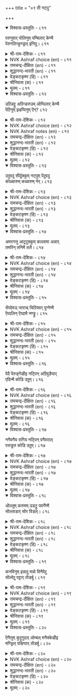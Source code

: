 +++
title = "०९ ती नट्पु"

+++


<details open><summary>विश्वास-प्रस्तुतिः - ८११</summary>

परुगुवार् पोलिनुम् पण्बिलार् केण्मै  
पॆरुगलिऱ्कुण्ड्रल् इनिदु।      ८११
</details>

<details><summary>श्री-राम-देशिकः - ८११</summary>

अधिकारः ८२. निर्गुणजनमैत्री  
दुर्गुणाः प्रीतिसम्पन्ना इव कुर्युश्च मित्रताम् ।  
त्यागो दुर्गुणमैत्र्यास्तु वरः स्यात् तस्य वर्धनात् ॥ ८११॥
</details>

<details><summary>NVK Ashraf choice (en) - ८११</summary>

०८११
The hypocrite's flattering friendship pleases more
As it wanes than as it grows. *
(K.R. Srinivasa Iyengar)
</details>

<details><summary>रामचन्द्र-दीक्षितः (en) - ८११</summary>

811 parukuvār pōliṉum paṇpilār kēṇmai  
perukalil kuṉṟal iṉitu.

811\. Let that kind of friendship diminish rather than increase if it is really pretentious and devoid of genuine feeling.  
</details>

<details><summary>शुद्धानन्द-भारती (en) - ८११</summary>

1\. பருகுவார் போலினும் பண்பிலார் கேண்மை  
பெருகலிற் குன்றல் இனிது.  
Swallowing love of soulless men  
Had better wane than wax anon.        811  
</details>

<details><summary>वेङ्कटकृष्ण (हि) - ८११</summary>

811
यद्यपि अतिशय मित्र सम, दिखते हैं गुणहीन ।  
बढ़ने से वह मित्रता, अच्छा यदि हो क्षीण ॥
</details>

<details><summary>श्रीनिवास (क) - ८११</summary>

811. प्रीत्याधिक्यदिन्द हीरिकॊळ्ळुवन्तॆ कण्डरू दुर्जनर कॆळॆतनवुवृद्धियागुवुदक्किन्त नशिसि होगुवुदु ऒळ्ळॆयदु.

</details>

<details><summary>मूलम् - ८११</summary>

परुगुवार् पोलिनुम् पण्बिलार् केण्मै  
पॆरुगलिऱ्कुण्ड्रल् इनिदु।      ८११
</details>

<details open><summary>विश्वास-प्रस्तुतिः - ८१२</summary>

उऱिन्नट्टु अऱिन्ङरुउम् ऒप्पिलार् केण्मै  
पॆऱिनुम् इऴप्पिनुम् ऎन्?       ८१२
</details>

<details><summary>श्री-राम-देशिकः - ८१२</summary>

स्वार्थाय कुर्वतः स्नेहं कार्यन्ते तद्विमुञ्चतः ।  
असमथस्य सौहार्दं सर्वदा निष्प्रयोजनम् ॥ ८१२॥
</details>

<details><summary>NVK Ashraf choice (en) - ८१२</summary>

०८१२
What matters if one gain or lose that unsettling friendship
Which sticks and ends at will?
(N.V.K. Ashraf), (P.S. Sundaram)
</details>

<details><summary>NVK Ashraf notes (en) - ८१२</summary>

८१२: A short and crisp translation, but not close to original: "What matters if one gain or lose a motivated friendship?" – (P.S. Sundaram)
</details>

<details><summary>रामचन्द्र-दीक्षितः (en) - ८१२</summary>

812 uṟiṉnaṭṭu aṟiṉorūum oppilār kēṇmai  
peṟiṉum iḻappiṉum eṉ.

812\. What does it matter whether we gain or lose the equal friendship of those who befriend if advantageous to them and betray if disadvantageous?  
</details>

<details><summary>शुद्धानन्द-भारती (en) - ८१२</summary>

2\. உறின்நட்டு அறின்ஒரூஉம் ஒப்பிலார் கேண்மை  
பெறினும் இழப்பினும் என்.  
Who fawn in wealth and fail in dearth  
Gain or lose; such friends have no worth.        812  
</details>

<details><summary>वेङ्कटकृष्ण (हि) - ८१२</summary>

812
पा या खो कर क्या हुआ, अयोग्य का सौहार्द ।  
जो मैत्री कर स्वार्थवश, तज दे जब नहिं स्वार्थ ॥
</details>

<details><summary>श्रीनिवास (क) - ८१२</summary>

812. तमगॆ प्रयोजनविरुवाग स्नेहमाडि, प्रयोजनविल्लदाग दूरमाडुव, हॊन्दिकॆ इल्लदवर कॆळॆयन्नु हॊन्दिद्दरेनु?

</details>

<details><summary>मूलम् - ८१२</summary>

उऱिन्नट्टु अऱिन्ङरुउम् ऒप्पिलार् केण्मै  
पॆऱिनुम् इऴप्पिनुम् ऎन्?       ८१२
</details>

<details open><summary>विश्वास-प्रस्तुतिः - ८१३</summary>

उऱुवदु सीर्दूक्कुम् नट्पुम् पॆऱुवदु  
कॊळ्वारुम् कळ्वरुम् नेर्।       ८१३
</details>

<details><summary>श्री-राम-देशिकः - ८१३</summary>

धनैकलक्ष्या गणिकाः तस्कराः परवञ्चकाः ।  
लाभौकलक्ष्याः स्निग्धाश्च त्रयस्तुल्यगुणान्विताः ॥ ८१३॥
</details>

<details><summary>NVK Ashraf choice (en) - ८१३</summary>

०८१३
Those who weigh friendship for gain
Are no different from whores and frauds.
(N.V.K. Ashraf)
</details>

<details><summary>रामचन्द्र-दीक्षितः (en) - ८१३</summary>

813 uṟuvatu cīrtūkkum naṭpum peṟuvatu  
koḷvārum kaḷvarum nēr.

813\. Those who value friendship for the gain thereof are only avaricious prostitutes and thieves.  
</details>

<details><summary>शुद्धानन्द-भारती (en) - ८१३</summary>

3\. உறுவது சீர்தூக்கும் நட்பும் பெறுவது  
கொள்வாரும் கள்வரும் நேர்.  
Cunning friends who calculate  
Are like thieves and whores wicked.        813  
</details>

<details><summary>वेङ्कटकृष्ण (हि) - ८१३</summary>

813
मित्र बने जो गणन कर, स्वार्थ-लाभ का मान ।  
धन-गाहक गणिका तथा, चोर एक सा जान ॥
</details>

<details><summary>श्रीनिवास (क) - ८१३</summary>

813. बरुव लाभदिन्द अळॆदु नोडुव स्नेहितरु, पडॆद सॊत्तन्नु सॆळॆयुव वेश्ययरिगू, कळ्ळरिगू समानरु.

</details>

<details><summary>मूलम् - ८१३</summary>

उऱुवदु सीर्दूक्कुम् नट्पुम् पॆऱुवदु  
कॊळ्वारुम् कळ्वरुम् नेर्।       ८१३
</details>

<details open><summary>विश्वास-प्रस्तुतिः - ८१४</summary>

अमरगत्तु आट्रऱुक्कुम् कल्लामा अन्नार्  
तमरिन् तनिमै तलै।       ८१४
</details>

<details><summary>श्री-राम-देशिकः - ८१४</summary>

पतिं भूमौ पातयित्वा धावता वाजिना समम् ।  
सुहृत् साहयं न कुर्याच्चेत् ऐकान्त्यं वरमिष्यते ॥ ८१४॥
</details>

<details><summary>NVK Ashraf choice (en) - ८१४</summary>

०८१४
Better to be alone than befriend those,
Who, like a broken horse, throw you down.
(N.V.K. Ashraf)
</details>

<details><summary>रामचन्द्र-दीक्षितः (en) - ८१४</summary>

814 amarakattu āṟṟaṟukkum kallāmā aṉṉār  
tamariṉ taṉimai talai.

814\. Better solitude than the alliance of the wicked who fail like the unbroken steed its rider in the battlefield.  
</details>

<details><summary>शुद्धानन्द-भारती (en) - ८१४</summary>

4\. அமரகத்து ஆற் றறுக்கும் கல்லாமா அன்னார்  
தமரின் தனிமை தலை.  
Better be alone than trust in those  
That throw in field like faithless horse.        814  
</details>

<details><summary>वेङ्कटकृष्ण (हि) - ८१४</summary>

814
अनभ्यस्त हय युद्ध में, पटक चले ज्यों भाग ।  
ऐसों के सौहार्द से, एकाकी बड़भाग ॥
</details>

<details><summary>श्रीनिवास (क) - ८१४</summary>

814. होराटद कणदल्लि तिळिबिट्टु ओडुव शिक्षणविल्लद कुदुरॆयन्थवर गॆळॆतनक्किन्तलू (गॆळॆतनवे इल्लद) एकान्त जीवनवे मेलु.

</details>

<details><summary>मूलम् - ८१४</summary>

अमरगत्तु आट्रऱुक्कुम् कल्लामा अन्नार्  
तमरिन् तनिमै तलै।       ८१४
</details>

<details open><summary>विश्वास-प्रस्तुतिः - ८१५</summary>

सॆय्देमञ् जाराच् चिऱियवर् पुन्गेण्मै  
ऎय्दलिन् ऎय्दामै नण्ड्रु।      ८१५
</details>

<details><summary>श्री-राम-देशिकः - ८१५</summary>

अप्रयोजकरा नीचजनमैत्री विगर्हिता ।  
तादृशस्नेहकरणात् स्नेहभावो वरः किल ॥ ८१५॥
</details>

<details><summary>NVK Ashraf choice (en) - ८१५</summary>

०८१५
Better to forfeit than seek the friendship of the base
Who betray at need. *
(P.S. Sundaram), (Satguru Subramuniyaswami)
</details>

<details><summary>रामचन्द्र-दीक्षितः (en) - ८१५</summary>

815 ceytēmam cārāc ciṟiyavar puṉkēṇmai  
eytaliṉ eytāmai naṉṟu.

815\. Better to abandon than contract the friendship of the lowly who do not aid you in adversity.  
</details>

<details><summary>शुद्धानन्द-भारती (en) - ८१५</summary>

5\. செய்தேமஞ் சாராச் சிறியவர் புன்கேண்மை  
எய்தலின் எய்தாமை நன்று.  
Friends low and mean that give no help-  
Leave them is better than to keep.        815  
</details>

<details><summary>वेङ्कटकृष्ण (हि) - ८१५</summary>

815
तुच्छ मित्रता विपद में, जो देती न सहाय ।  
ना होने में है भला, होने से भी, हाय ॥
</details>

<details><summary>श्रीनिवास (क) - ८१५</summary>

815. आपत्कालदल्लि तम्म रक्षणॆगागि इट्टुकॊण्डरू, रक्षणॆ माडदिरुव कीळु जनर स्नेहवन्नु हॊन्दुवुदक्किन्तलू हॊन्ददिरुवुदे लेसु.

</details>

<details><summary>मूलम् - ८१५</summary>

सॆय्देमञ् जाराच् चिऱियवर् पुन्गेण्मै  
ऎय्दलिन् ऎय्दामै नण्ड्रु।      ८१५
</details>

<details open><summary>विश्वास-प्रस्तुतिः - ८१६</summary>

पेदै पॆरुङ्गॆऴीइ नट्पिन् अऱिवुडैयार्  
एदिन्मै कोडि उऱुम्।       ८१६
</details>

<details><summary>श्री-राम-देशिकः - ८१६</summary>

मूढैः साकं दृढस्नेहकरणात्, ज्ञानिभिः सह ।  
विरोधः कोटिसङ्ख्याकलाभं नूनं प्रयच्छति ॥ ८१६॥
</details>

<details><summary>NVK Ashraf choice (en) - ८१६</summary>

०८१६
A wise man's enmity is a million of times better
Than a fool's fast friendship. *
(P.S. Sundaram)
</details>

<details><summary>रामचन्द्र-दीक्षितः (en) - ८१६</summary>

816 pētai peruṅkeḻīi naṭpiṉ aṟivuṭaiyār  
ētiṉmai kōṭi uṟum.

816\. Very much more valuable is the hatred of the wise than the doting friendship of fools.  
</details>

<details><summary>शुद्धानन्द-भारती (en) - ८१६</summary>

6\. பேதை பெருங்கெழீஇ நட்பின் அறிவுடையார்  
ஏதின்மை கோடி உறும்.  
Million times the wise man's hate  
Is better than a fool intimate.        816  
</details>

<details><summary>वेङ्कटकृष्ण (हि) - ८१६</summary>

816
अति धनिष्ठ बन मूर्ख का, हो जाने से इष्ट ।  
समझदार की शत्रुता, लाखों गुणा वरिष्ठ ॥
</details>

<details><summary>श्रीनिवास (क) - ८१६</summary>

816. अरिविल्लदवर अधिकवाद सलिगॆय स्नेहक्किन्तलू, अरिवुळ्ळवर निर्लक्ष्य मनोभाववु कोटिपालु प्रयोजनवन्नुण्टु माडुवुदु.

</details>

<details><summary>मूलम् - ८१६</summary>

पेदै पॆरुङ्गॆऴीइ नट्पिन् अऱिवुडैयार्  
एदिन्मै कोडि उऱुम्।       ८१६
</details>

<details open><summary>विश्वास-प्रस्तुतिः - ८१७</summary>

नगैवगैय रागिय नट्पिन् पगैवराल्  
पत्तडुत्त कोडि उऱुम्।       ८१७
</details>

<details><summary>श्री-राम-देशिकः - ८१७</summary>

वहिर्हास्यपरैः साकं मैत्र्यां यज्जायते सुखम् ।  
रिपुमूलसुखं तस्मात् दशकोटिगुणाधिकम् ॥ ८१७॥
</details>

<details><summary>NVK Ashraf choice (en) - ८१७</summary>

०८१७
Ten million times better the enmity of foes
Than the friendship of jesters and fools. *
(P.S. Sundaram)
</details>

<details><summary>रामचन्द्र-दीक्षितः (en) - ८१७</summary>

817 nakaivakaiyar ākiya naṭpiṉ pakaivarāl  
pattaṭutta kōṭi uṟum.

817\. Ten thousand times better is the enmity of foes than the friendship which makes one a laughing stock.  
</details>

<details><summary>शुद्धानन्द-भारती (en) - ८१७</summary>

7\. நகைவகைய ராகிய நட்பின் பகைவரால்  
பத்தடுத்த கோடி உறும்.  
Ten-fold crore you gain from foes  
Than from friends who are vain laughers.        817  
</details>

<details><summary>वेङ्कटकृष्ण (हि) - ८१७</summary>

817
हास्य-रसिक की मित्रता, करने से भी प्राप्त ।  
भले बनें दस कोटि गुण, रिपु से जो हों प्राप्त ॥
</details>

<details><summary>श्रीनिवास (क) - ८१७</summary>

817. मनस्सिनल्लि प्रेमविल्लदॆ, नगिसि काल कळॆयुववर स्नेहदल्लि पडॆदुकॊळ्ळुव प्रयोजनक्किन्त हगॆगळिन्द बरुव लाभ हत्तु कोटि पालु मेलु.

</details>

<details><summary>मूलम् - ८१७</summary>

नगैवगैय रागिय नट्पिन् पगैवराल्  
पत्तडुत्त कोडि उऱुम्।       ८१७
</details>

<details open><summary>विश्वास-प्रस्तुतिः - ८१८</summary>

ऒल्लुम् करुमम् उडट्रु पवर्गेण्मै  
सॊल्लाडार् सोर विडल्।       ८१८
</details>

<details><summary>श्री-राम-देशिकः - ८१८</summary>

सुसाध्यकार्ये दुस्साध्यमिव यः सुहृदाचरेत् ।  
तेन साकं स्थितां मैत्रीमनुत्तवैव परित्यज ॥ ८१८॥
</details>

<details><summary>NVK Ashraf choice (en) - ८१८</summary>

०८१८
Drop silently the friends who pose
And won't help when they can.
(P.S. Sundaram)
</details>

<details><summary>रामचन्द्र-दीक्षितः (en) - ८१८</summary>

818 olluṅ karumam uṭaṟṟu pavarkēṇmai  
collāṭār cōra viṭal.

818\. Abandon without fuss friends who make a possible thing impossible.  
</details>

<details><summary>शुद्धानन्द-भारती (en) - ८१८</summary>

8\. ஒல்லும் கருமம் உடற்று பவர்கேண்மை  
சொல்லாடார் சோர விடல்.  
Without a word those friends eschew  
Who spoil deeds which they can do.        818  
</details>

<details><summary>वेङ्कटकृष्ण (हि) - ८१८</summary>

818
यों असाध्य कह साध्य को, जो करता न सहाय ।  
चुपके से उस ढोंग की, मैत्री छोड़ी जाय ॥
</details>

<details><summary>श्रीनिवास (क) - ८१८</summary>

818. तावु माडबल्ल कॆलसवन्न्नु माडलागदॆ कॆडीसुववर स्नेहवन्नु अवरिगॆ तिळियद हागॆ मौनवागि कैबिडबेकु.

</details>

<details><summary>मूलम् - ८१८</summary>

ऒल्लुम् करुमम् उडट्रु पवर्गेण्मै  
सॊल्लाडार् सोर विडल्।       ८१८
</details>

<details open><summary>विश्वास-प्रस्तुतिः - ८१९</summary>

कनविनुम् इन्नादु मन्नो विनैवेऱु  
सॊल्वेऱु पट्टार् तॊडर्बु।       ८१९
</details>

<details><summary>श्री-राम-देशिकः - ८१९</summary>

उक्त्वैकं वचसा कार्यमन्यत् कोयेन कुर्वता ।  
मैत्री कृता तु स्वप्नेऽपि व्यसनं जनयिष्यति ॥ ८१९॥
</details>

<details><summary>NVK Ashraf choice (en) - ८१९</summary>

०८१९
Friends whose words differ from their deeds
Distress even in dreams.
(P.S. Sundaram)
</details>

<details><summary>रामचन्द्र-दीक्षितः (en) - ८१९</summary>

819 kaṉaviṉum iṉṉātu maṉṉō viṉaivēṟu  
colvēṟu paṭṭār toṭarpu.

819\. The alliances of men whose words are different from their deeds afford no pleasure even in a dream.  
</details>

<details><summary>शुद्धानन्द-भारती (en) - ८१९</summary>

9\. கனவினும் இன்னாது மன்னோ வினைவேறு  
சொல்வேறு பட்டார் தொடர்பு.  
Even in dreams the tie is bad  
With those whose deed is far from word.        819  
</details>

<details><summary>वेङ्कटकृष्ण (हि) - ८१९</summary>

819
कहना कुछ करना अलग, जिनकी है यह बान ।  
उनकी मैत्री खायगी, सपने में भी जान ॥
</details>

<details><summary>श्रीनिवास (क) - ८१९</summary>

819. नडॆ बेरॆ नुडि बेरॆयागिरुववर स्नेहवु ऒब्बनिगॆ कनसिनल्लि कूड दुःखवन्नु तरुवुदागुत्तदॆ.

</details>

<details><summary>मूलम् - ८१९</summary>

कनविनुम् इन्नादु मन्नो विनैवेऱु  
सॊल्वेऱु पट्टार् तॊडर्बु।       ८१९
</details>

<details open><summary>विश्वास-प्रस्तुतिः - ८२०</summary>

ऎनैत्तुम् कुऱुगुदल् ओम्बल् मनैक्कॆऴीइ  
मण्ड्रिल् पऴिप्पार् तॊडर्बु।      ८२०
</details>

<details><summary>श्री-राम-देशिकः - ८२०</summary>

गेहे रहसि संस्तुत्य सभायां जनमण्डले ।  
मैत्री निन्दयता साकं सर्वथा न विधीयताम् ॥ ८२०॥
</details>

<details><summary>NVK Ashraf choice (en) - ८२०</summary>

०८२०
Keep them far off who are friends at home
And foes in public.
(P.S. Sundaram)
</details>

<details><summary>रामचन्द्र-दीक्षितः (en) - ८२०</summary>

820 eṉaittum kuṟukutal ōmpal maṉaikkeḻīi  
maṉṟil paḻippār toṭarpu.

820\. Avoid the friendship however little, of those who befriend you at home but betray you in the assembly (public).  
</details>

<details><summary>शुद्धानन्द-भारती (en) - ८२०</summary>

10\. எனைத்தும் குறுகுதல் ஓம்பல் மனைக்கெழீஇ  
மன்றில் பழிப்பார் தொடர்பு.  
Keep aloof from those that smile  
At home and in public revile.        820  
</details>

<details><summary>वेङ्कटकृष्ण (हि) - ८२०</summary>

820
घर पर मैत्री पालते, सभा-मध्य धिक्कार ।  
जो करते वे तनिक भी, निकट न आवें, यार ॥
</details>

<details><summary>श्रीनिवास (क) - ८२०</summary>

820. प्रत्येकवागिरुवाग अतियाद ऒलवु तोरि, सभॆयल्लि हळियुववर स्नेहवन्नु स्वल्पवू बयसदॆ कैबिडबेकु.
</details>

<details><summary>मूलम् - ८२०</summary>

ऎनैत्तुम् कुऱुगुदल् ओम्बल् मनैक्कॆऴीइ  
मण्ड्रिल् पऴिप्पार् तॊडर्बु।      ८२०
</details>
